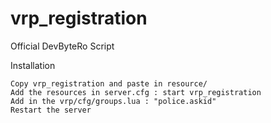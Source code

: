 # vrp_registration
 Official DevByteRo Script   

Installation

  
    Copy vrp_registration and paste in resource/
    Add the resources in server.cfg : start vrp_registration
    Add in the vrp/cfg/groups.lua : "police.askid"  
    Restart the server
